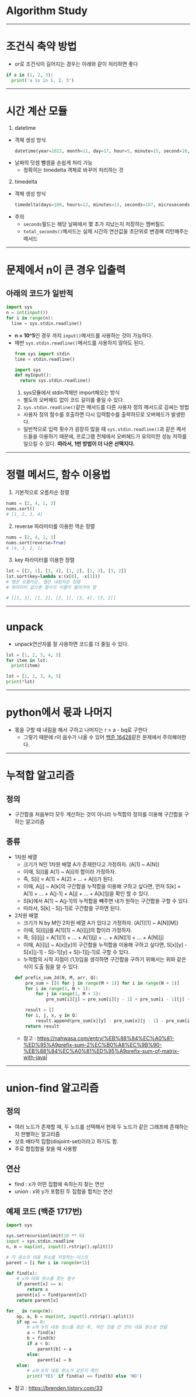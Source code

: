 # Algorithm Study

---

# 조건식 축약 방법
- or로 조건식이 길어지는 경우는 아래와 같이 처리하면 좋다
```python
if a in (1, 2, 3):
  print('a is in 1, 2, 3')
```

---

# 시간 계산 모듈
1. datetime
  - 객체 생성 방식
    ```python
    datetime(year=2022, month=11, day=17, hour=5, minute=15, second=10, microsecond=10)
    ```
  - 날짜의 덧셈 뺄셈을 손쉽게 처리 가능
    - 정확히는 timedelta 객체로 바꾸어 처리하는 것
2. timedelta
  - 객체 생성 방식
    ```python
    timedelta(days=100, hours=12, minutes=13, seconds=167, microseconds=12345)
    ```
  - 주의
    - `seconds`필드는 해당 날짜에서 몇 초가 지났는지 저장하는 멤버필드
    - `total_seconds()`메서드는 실제 시간의 연산값을 초단위로 변경해 리턴해주는 메서드

---

# 문제에서 n이 큰 경우 입출력
## 아래의 코드가 일반적
```python
import sys
n = int(input())
for i in range(n):
  line = sys.stdin.readline()
```
- **n = 10^5**인 경우 까지 `input()`메서드를 사용하는 것이 가능하다.
- 매번 `sys.stdin.readline()`메서드를 사용하지 않아도 된다.
  ```python
  from sys import stdin
  line = stdin.readline()
  ```
  ```python
  import sys
  def myInput():
    return sys.stdin.readline()
  ```
  1. sys모듈에서 stdin객체만 import해오는 방식
    - 별도의 오버헤드 없이 코드 길이를 줄일 수 있다.
  2. `sys.stdin.readline()`같은 메서드를 다른 사용자 정의 메서드로 감싸는 방법
    - 사용자 정의 함수를 호출하면 다시 입력함수를 출력하므로 오버헤드가 발생한다.
    - 일반적으로 입력 횟수가 굉장히 많을 때 `sys.stdin.readline()`과 같은 메서드들을 이용하기 때문에, 프로그램 전체에서 오버헤드가 유의미한 성능 저하를 일으킬 수 있다. 
    **따라서, 1번 방법이 더 나은 선택지다.**

---

# 정렬 메서드, 함수 이용법
1. 기본적으로 오름차순 정렬
```python
nums = [2, 4, 1, 3]
nums.sort()
# [1, 2, 3, 4]
```
2. reverse 파라미터를 이용한 역순 정렬
```python
nums = [2, 4, 1, 3]
nums.sort(reverse=True)
# [4, 3, 2, 1]
```
3. key 파라미터를 이용한 정렬
```python
lst = [[2, 1], [3, 4], [1, 2], [1, 3], [3, 2]]
lst.sort(key=lambda x:(x[0], -x[1]))
# 행은 오름차순, 열은 내림차순 정렬
# 파라미터 값으론 함수의 이름이 들어가야 함

# [[1, 3], [1, 2], [2, 1], [3, 4], [3, 2]]
```
---

# unpack
- unpack연산자를 잘 사용하면 코드를 더 줄일 수 있다.
```python
lst = [1, 2, 3, 4, 5]
for item in lst:
  print(item)
```
```python
lst = [1, 2, 3, 4, 5]
print(*lst)
```

---

# python에서 몫과 나머지
- 몫을 구할 때 내림을 해서 구하고 나머지는 r = a - bq로 구한다
  - 그렇기 때문에 r이 음수가 나올 수 있어 [백준 16428](https://www.acmicpc.net/problem/16428)같은 문제에서 주의해야한다.

---

# 누적합 알고리즘
## 정의
  - 구간합을 처음부터 모두 계산하는 것이 아니라 누적합의 정의를 이용해 구간합을 구하는 알고리즘
## 종류
  - 1차원 배열
    - 크기가 N인 1차원 배열 A가 존재한다고 가정하자. (A[1] ~ A[N])
    - 이때, S[i]를 A[1] ~ A[i]의 합이라 가정하자.
    - 즉, S[i] = A[1] + A[2] + ... + A[i]가 된다.
    - 이때, A[j] ~ A[k]의 구간합을 누적합을 이용해 구하고 싶다면, 먼저 S[k] = A[1] + ... + A[j-1] + A[j] + ... + A[k]임을 확인 할 수 있다.
    - S[k]에서 A[1] ~ A[j-1]의 누적합을 빼주면 내가 원하는 구간합을 구할 수 있다.
    - 따라서, S[k] - S[j-1]로 구간합을 구하면 된다.
  - 2차원 배열
    - 크기가 N by M인 2차원 배열 A가 있다고 가정하자. (A[1][1] ~ A[N][M])
    - 이때, S[i][j]를 A[1][1] ~ A[i][j]의 합이라 가정하자.
    - 즉, S[i][j] = A[1][1] + ... + A[1][j] + ... + A[N][1] + ... + A[N][j]
    - 이때, A[i][j] ~ A[x][y]의 구간합을 누적합을 이용해 구하고 싶다면, S[x][y] - S[x][j-1] - S[i-1][y] + S[i-1][j-1]로 구할 수 있다.
    - 누적합의 시작 지점이 (1,1)임을 생각하면 구간합을 구하기 위해서는 위와 같은 식이 도출 됨을 알 수 있다.
    ```python
    def prefix_sum_2d(N, M, arr, Q):
        pre_sum = [[0 for j in range(M + 1)] for i in range(N + 1)]
        for i in range(1, N + 1):
            for j in range(1, M + 1):
                pre_sum[i][j] = pre_sum[i][j - 1] + pre_sum[i - 1][j] - pre_sum[i - 1][j - 1] + arr[i - 1][j - 1]

        result = []
        for i, j, x, y in Q:
            result.append(pre_sum[x][y] - pre_sum[x][j - 1] - pre_sum[i - 1][y] + pre_sum[i - 1][j - 1])
        return result
    ```
    - 참고 : https://nahwasa.com/entry/%EB%88%84%EC%A0%81-%ED%95%A9prefix-sum-2%EC%B0%A8%EC%9B%90-%EB%88%84%EC%A0%81%ED%95%A9prefix-sum-of-matrix-with-java|

---

# union-find 알고리즘
## 정의
- 여러 노드가 존재할 때, 두 노드를 선택해서 현재 두 노드가 같은 그래프에 존재하는지 판별하는 알고리즘
- 상호 배타적 집합(disjoint-set)이라고 하기도 함.
- 주로 합집합을 찾을 때 사용함
## 연산
- find : x가 어떤 집합에 속하는지 찾는 연산
- union : x와 y가 포함된 두 집합을 합치는 연산
## 예제 코드 (백준 1717번)
```python
import sys

sys.setrecursionlimit(10 ** 6)
input = sys.stdin.readline
n, m = map(int, input().rstrip().split())

# 각 원소의 대표 원소를 저장하는 리스트
parent = [i for i in range(n+1)]

def find(x):
    # x의 대표 원소를 찾는 함수
    if parent[x] == x:
        return x
    parent[x] = find(parent[x])
    return parent[x]

for _ in range(m):
    op, a, b = map(int, input().rstrip().split())
    if op == 0:
        # a와 b의 대표 원소를 찾은 후, 작은 것을 큰 것의 대표 원소로 연결
        a = find(a)
        b = find(b)
        if a < b:
            parent[b] = a
        else:
            parent[a] = b
    else:
        # a와 b의 대표 원소가 같은지 확인
        print('YES' if find(a) == find(b) else 'NO')
```
- 참고 : https://brenden.tistory.com/33

